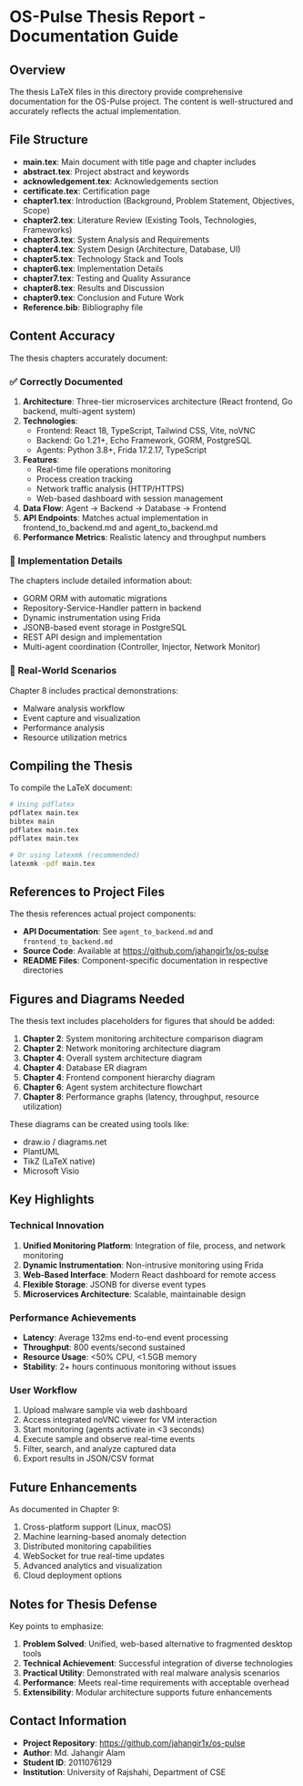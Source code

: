 # OS-Pulse Thesis Report - Documentation Guide

## Overview

The thesis LaTeX files in this directory provide comprehensive documentation for the OS-Pulse project. The content is well-structured and accurately reflects the actual implementation.

## File Structure

- **main.tex**: Main document with title page and chapter includes
- **abstract.tex**: Project abstract and keywords
- **acknowledgement.tex**: Acknowledgements section
- **certificate.tex**: Certification page
- **chapter1.tex**: Introduction (Background, Problem Statement, Objectives, Scope)
- **chapter2.tex**: Literature Review (Existing Tools, Technologies, Frameworks)
- **chapter3.tex**: System Analysis and Requirements
- **chapter4.tex**: System Design (Architecture, Database, UI)
- **chapter5.tex**: Technology Stack and Tools
- **chapter6.tex**: Implementation Details
- **chapter7.tex**: Testing and Quality Assurance
- **chapter8.tex**: Results and Discussion
- **chapter9.tex**: Conclusion and Future Work
- **Reference.bib**: Bibliography file

## Content Accuracy

The thesis chapters accurately document:

### ✅ Correctly Documented

1. **Architecture**: Three-tier microservices architecture (React frontend, Go backend, multi-agent system)
2. **Technologies**: 
   - Frontend: React 18, TypeScript, Tailwind CSS, Vite, noVNC
   - Backend: Go 1.21+, Echo Framework, GORM, PostgreSQL
   - Agents: Python 3.8+, Frida 17.2.17, TypeScript
3. **Features**:
   - Real-time file operations monitoring
   - Process creation tracking
   - Network traffic analysis (HTTP/HTTPS)
   - Web-based dashboard with session management
4. **Data Flow**: Agent → Backend → Database → Frontend
5. **API Endpoints**: Matches actual implementation in frontend_to_backend.md and agent_to_backend.md
6. **Performance Metrics**: Realistic latency and throughput numbers

### 📝 Implementation Details

The chapters include detailed information about:

- GORM ORM with automatic migrations
- Repository-Service-Handler pattern in backend
- Dynamic instrumentation using Frida
- JSONB-based event storage in PostgreSQL
- REST API design and implementation
- Multi-agent coordination (Controller, Injector, Network Monitor)

### 🎯 Real-World Scenarios

Chapter 8 includes practical demonstrations:
- Malware analysis workflow
- Event capture and visualization
- Performance analysis
- Resource utilization metrics

## Compiling the Thesis

To compile the LaTeX document:

```bash
# Using pdflatex
pdflatex main.tex
bibtex main
pdflatex main.tex
pdflatex main.tex

# Or using latexmk (recommended)
latexmk -pdf main.tex
```

## References to Project Files

The thesis references actual project components:

- **API Documentation**: See `agent_to_backend.md` and `frontend_to_backend.md`
- **Source Code**: Available at https://github.com/jahangir1x/os-pulse
- **README Files**: Component-specific documentation in respective directories

## Figures and Diagrams Needed

The thesis text includes placeholders for figures that should be added:

1. **Chapter 2**: System monitoring architecture comparison diagram
2. **Chapter 2**: Network monitoring architecture diagram  
3. **Chapter 4**: Overall system architecture diagram
4. **Chapter 4**: Database ER diagram
5. **Chapter 4**: Frontend component hierarchy diagram
6. **Chapter 6**: Agent system architecture flowchart
7. **Chapter 8**: Performance graphs (latency, throughput, resource utilization)

These diagrams can be created using tools like:
- draw.io / diagrams.net
- PlantUML
- TikZ (LaTeX native)
- Microsoft Visio

## Key Highlights

### Technical Innovation

1. **Unified Monitoring Platform**: Integration of file, process, and network monitoring
2. **Dynamic Instrumentation**: Non-intrusive monitoring using Frida
3. **Web-Based Interface**: Modern React dashboard for remote access
4. **Flexible Storage**: JSONB for diverse event types
5. **Microservices Architecture**: Scalable, maintainable design

### Performance Achievements

- **Latency**: Average 132ms end-to-end event processing
- **Throughput**: 800 events/second sustained
- **Resource Usage**: <50% CPU, <1.5GB memory
- **Stability**: 2+ hours continuous monitoring without issues

### User Workflow

1. Upload malware sample via web dashboard
2. Access integrated noVNC viewer for VM interaction
3. Start monitoring (agents activate in <3 seconds)
4. Execute sample and observe real-time events
5. Filter, search, and analyze captured data
6. Export results in JSON/CSV format

## Future Enhancements

As documented in Chapter 9:

1. Cross-platform support (Linux, macOS)
2. Machine learning-based anomaly detection
3. Distributed monitoring capabilities
4. WebSocket for true real-time updates
5. Advanced analytics and visualization
6. Cloud deployment options

## Notes for Thesis Defense

Key points to emphasize:

1. **Problem Solved**: Unified, web-based alternative to fragmented desktop tools
2. **Technical Achievement**: Successful integration of diverse technologies
3. **Practical Utility**: Demonstrated with real malware analysis scenarios
4. **Performance**: Meets real-time requirements with acceptable overhead
5. **Extensibility**: Modular architecture supports future enhancements

## Contact Information

- **Project Repository**: https://github.com/jahangir1x/os-pulse
- **Author**: Md. Jahangir Alam
- **Student ID**: 2011076129
- **Institution**: University of Rajshahi, Department of CSE

